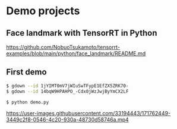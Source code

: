 # Demo projects

## Face landmark with TensorRT in Python
https://github.com/NobuoTsukamoto/tensorrt-examples/blob/main/python/face_landmark/README.md

## First demo
```bash
$ gdown --id 1jYIMT0mV7jWIuSwTFypE1EfZX5ZRK70-
$ gdown --id 14bqW9HPAHPO_-Cdx0jWzJwjByYmCX2LF

$ python demo.py
```
https://user-images.githubusercontent.com/33194443/171762449-3449c2f8-0546-4c20-930a-48730d58746a.mp4